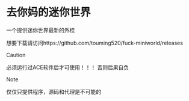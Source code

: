 # 去你妈的迷你世界
一个提供迷你世界最新的外桂

想要下载请访问https://github.com/touming520/fuck-miniworld/releases

> [!CAUTION]
> 必须运行过ACE软件后才可使用！！！
> 否则后果自负

> [!NOTE]
> 仅仅只提供程序，源码和代理是不可能的
